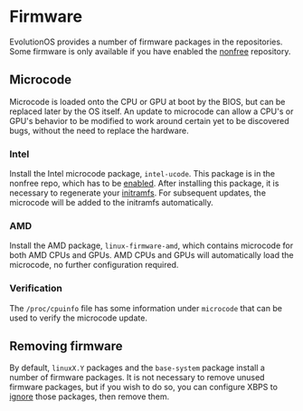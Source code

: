 # Firmware

EvolutionOS provides a number of firmware packages in the repositories. Some firmware
is only available if you have enabled the
[nonfree](../xbps/repositories/index.md#nonfree) repository.

## Microcode

Microcode is loaded onto the CPU or GPU at boot by the BIOS, but can be replaced
later by the OS itself. An update to microcode can allow a CPU's or GPU's
behavior to be modified to work around certain yet to be discovered bugs,
without the need to replace the hardware.

### Intel

Install the Intel microcode package, `intel-ucode`. This package is in the
nonfree repo, which has to be [enabled](../xbps/repositories/index.md#nonfree).
After installing this package, it is necessary to regenerate your
[initramfs](./kernel.md#kernel-hooks). For subsequent updates, the microcode
will be added to the initramfs automatically.

### AMD

Install the AMD package, `linux-firmware-amd`, which contains microcode for both
AMD CPUs and GPUs. AMD CPUs and GPUs will automatically load the microcode, no
further configuration required.

### Verification

The `/proc/cpuinfo` file has some information under `microcode` that can be used
to verify the microcode update.

## Removing firmware

By default, `linuxX.Y` packages and the `base-system` package install a number
of firmware packages. It is not necessary to remove unused firmware packages,
but if you wish to do so, you can configure XBPS to
[ignore](../xbps/advanced-usage.md#ignoring-packages) those packages, then
remove them.
